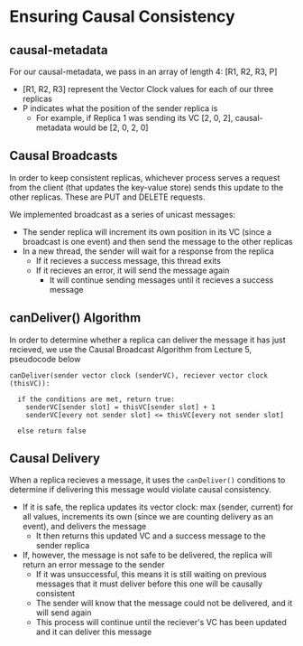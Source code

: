 # Ensuring Causal Consistency

## causal-metadata
For our causal-metadata, we pass in an array of length 4: [R1, R2, R3, P]
- [R1, R2, R3] represent the Vector Clock values for each of our three replicas
- P indicates what the position of the sender replica is
  -  For example, if Replica 1 was sending its VC [2, 0, 2], causal-metadata would be [2, 0, 2, 0]

## Causal Broadcasts
In order to keep consistent replicas, whichever process serves a request from the client (that updates the key-value store) sends this update to the other replicas. These are PUT and DELETE requests.

We implemented broadcast as a series of unicast messages:
- The sender replica will increment its own position in its VC (since a broadcast is one event) and then send the message to the other replicas
- In a new thread, the sender will wait for a response from the replica
  - If it recieves a success message, this thread exits
  - If it recieves an error, it will send the message again
    - It will continue sending messages until it recieves a success message

## canDeliver() Algorithm
In order to determine whether a replica can deliver the message it has just recieved, we use the Causal Broadcast Algorithm from Lecture 5, pseudocode below

```
canDeliver(sender vector clock (senderVC), reciever vector clock (thisVC)):

  if the conditions are met, return true:
    senderVC[sender slot] = thisVC[sender slot] + 1
    senderVC[every not sender slot] <= thisVC[every not sender slot]
    
  else return false
```

## Causal Delivery
When a replica recieves a message, it uses the `canDeliver()` conditions to determine if delivering this message would violate causal consistency.
- If it is safe, the replica updates its vector clock: max (sender, current) for all values,  increments its own (since we are counting delivery as an event), and delivers the message
  - It then returns this updated VC and a success message to the sender replica
- If, however, the message is not safe to be delivered, the replica will return an error message to the sender
  - If it was unsuccessful, this means it is still waiting on previous messages that it must deliver before this one will be causally consistent
  - The sender will know that the message could not be delivered, and it will send again
  - This process will continue until the reciever's VC has been updated and it can deliver this message
